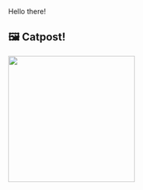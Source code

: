 Hello there!



## 🖼️ Catpost!

<sub>
    <img src="https://cdn2.thecatapi.com/images/1GZqgFj_u.jpg" height="256">
</sub>

